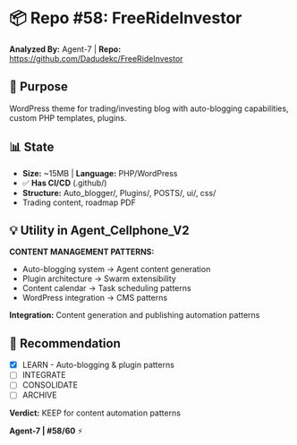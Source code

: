 # 📦 Repo #58: FreeRideInvestor

**Analyzed By:** Agent-7 | **Repo:** https://github.com/Dadudekc/FreeRideInvestor

## 🎯 Purpose
WordPress theme for trading/investing blog with auto-blogging capabilities, custom PHP templates, plugins.

## 📊 State
- **Size:** ~15MB | **Language:** PHP/WordPress
- ✅ **Has CI/CD** (.github/)
- **Structure:** Auto_blogger/, Plugins/, POSTS/, ui/, css/
- Trading content, roadmap PDF

## 💡 Utility in Agent_Cellphone_V2
**CONTENT MANAGEMENT PATTERNS:**
- Auto-blogging system → Agent content generation
- Plugin architecture → Swarm extensibility
- Content calendar → Task scheduling patterns
- WordPress integration → CMS patterns

**Integration:** Content generation and publishing automation patterns

## 🎯 Recommendation
- [X] LEARN - Auto-blogging & plugin patterns
- [ ] INTEGRATE
- [ ] CONSOLIDATE
- [ ] ARCHIVE

**Verdict:** KEEP for content automation patterns

**Agent-7 | #58/60** ⚡

